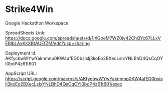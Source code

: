 # Strike4Win
Google Hackathon Workspace

SpreadSheets Link:
https://docs.google.com/spreadsheets/d/1iXGoeM7WZ0jv42ChQYc67LLxVEBlbLAxKkXBtAUEfZM/edit?usp=sharing

Deployment id:
AKfycbwWYwYaknmnp0KW4afEG0bsisIj3koEo2BXecLsIxYNLBhD4QsCqOYI0boP4z61t601

AppScript URL:
https://script.google.com/macros/s/AKfycbwWYwYaknmnp0KW4afEG0bsisIj3koEo2BXecLsIxYNLBhD4QsCqOYI0boP4z61t601/exec
